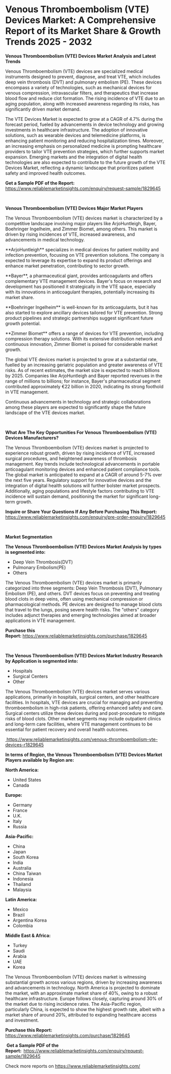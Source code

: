 <p><h1>Venous Thromboembolism (VTE) Devices Market: A Comprehensive Report of its Market Share & Growth Trends 2025 - 2032</h1></p><p><strong>Venous Thromboembolism (VTE) Devices Market Analysis and Latest Trends</strong></p>
<p><p>Venous Thromboembolism (VTE) devices are specialized medical instruments designed to prevent, diagnose, and treat VTE, which includes deep vein thrombosis (DVT) and pulmonary embolism (PE). These devices encompass a variety of technologies, such as mechanical devices for venous compression, intravascular filters, and therapeutics that increase blood flow and reduce clot formation. The rising incidence of VTE due to an aging population, along with increased awareness regarding its risks, has significantly driven market demand.</p><p>The VTE Devices Market is expected to grow at a CAGR of 4.7% during the forecast period, fueled by advancements in device technology and growing investments in healthcare infrastructure. The adoption of innovative solutions, such as wearable devices and telemedicine platforms, is enhancing patient monitoring and reducing hospitalization times. Moreover, an increasing emphasis on personalized medicine is prompting healthcare providers to tailor VTE prevention strategies, which further supports market expansion. Emerging markets and the integration of digital health technologies are also expected to contribute to the future growth of the VTE Devices Market, reflecting a dynamic landscape that prioritizes patient safety and improved health outcomes.</p></p>
<p><strong>Get a Sample PDF of the Report:&nbsp;</strong> <a href="https://www.reliablemarketinsights.com/enquiry/request-sample/1829645?utm_campaign=3024&utm_medium=2&utm_source=Github&utm_content=ia&utm_term=05032025&utm_id=venous-thromboembolism-vte-devices">https://www.reliablemarketinsights.com/enquiry/request-sample/1829645</a></p>
<p>&nbsp;</p>
<p><strong>Venous Thromboembolism (VTE) Devices Major Market Players</strong></p>
<p><p>The Venous Thromboembolism (VTE) devices market is characterized by a competitive landscape involving major players like ArjoHuntleigh, Bayer, Boehringer Ingelheim, and Zimmer Biomet, among others. This market is driven by rising incidences of VTE, increased awareness, and advancements in medical technology.</p><p>**ArjoHuntleigh** specializes in medical devices for patient mobility and infection prevention, focusing on VTE prevention solutions. The company is expected to leverage its expertise to expand its product offerings and enhance market penetration, contributing to sector growth.</p><p>**Bayer**, a pharmaceutical giant, provides anticoagulants and offers complementary VTE management devices. Bayer's focus on research and development has positioned it strategically in the VTE space, especially with its innovations in anticoagulant therapies, potentially increasing its market share.</p><p>**Boehringer Ingelheim** is well-known for its anticoagulants, but it has also started to explore ancillary devices tailored for VTE prevention. Strong product pipelines and strategic partnerships suggest significant future growth potential.</p><p>**Zimmer Biomet** offers a range of devices for VTE prevention, including compression therapy solutions. With its extensive distribution network and continuous innovation, Zimmer Biomet is poised for considerable market growth.</p><p>The global VTE devices market is projected to grow at a substantial rate, fuelled by an increasing geriatric population and greater awareness of VTE risks. As of recent estimates, the market size is expected to reach billions by 2025. Companies like ArjoHuntleigh and Bayer reported revenues in the range of millions to billions; for instance, Bayer's pharmaceutical segment contributed approximately €22 billion in 2020, indicating its strong foothold in VTE management.</p><p>Continuous advancements in technology and strategic collaborations among these players are expected to significantly shape the future landscape of the VTE devices market.</p></p>
<p>&nbsp;</p>
<p><strong>What Are The Key Opportunities For Venous Thromboembolism (VTE) Devices Manufacturers?</strong></p>
<p><p>The Venous Thromboembolism (VTE) devices market is projected to experience robust growth, driven by rising incidence of VTE, increased surgical procedures, and heightened awareness of thrombosis management. Key trends include technological advancements in portable anticoagulant monitoring devices and enhanced patient compliance tools. The global market is anticipated to expand at a CAGR of around 5-7% over the next five years. Regulatory support for innovative devices and the integration of digital health solutions will further bolster market prospects. Additionally, aging populations and lifestyle factors contributing to VTE incidence will sustain demand, positioning the market for significant long-term growth.</p></p>
<p><strong>Inquire or Share Your Questions If Any Before Purchasing This Report:</strong> <a href="https://www.reliablemarketinsights.com/enquiry/pre-order-enquiry/1829645?utm_campaign=3024&utm_medium=2&utm_source=Github&utm_content=ia&utm_term=05032025&utm_id=venous-thromboembolism-vte-devices">https://www.reliablemarketinsights.com/enquiry/pre-order-enquiry/1829645</a></p>
<p>&nbsp;</p>
<p><strong>Market Segmentation</strong></p>
<p><strong>The Venous Thromboembolism (VTE) Devices Market Analysis by types is segmented into:</strong></p>
<p><ul><li>Deep Vein Thrombosis(DVT)</li><li>Pulmonary Embolism(PE)</li><li>Others</li></ul></p>
<p><p>The Venous Thromboembolism (VTE) devices market is primarily categorized into three segments: Deep Vein Thrombosis (DVT), Pulmonary Embolism (PE), and others. DVT devices focus on preventing and treating blood clots in deep veins, often using mechanical compression or pharmacological methods. PE devices are designed to manage blood clots that travel to the lungs, posing severe health risks. The "others" category includes adjunct therapies and emerging technologies aimed at broader applications in VTE management.</p></p>
<p><strong>Purchase this Report:&nbsp;</strong><a href="https://www.reliablemarketinsights.com/purchase/1829645?utm_campaign=3024&utm_medium=2&utm_source=Github&utm_content=ia&utm_term=05032025&utm_id=venous-thromboembolism-vte-devices">https://www.reliablemarketinsights.com/purchase/1829645</a></p>
<p>&nbsp;</p>
<p><strong>The Venous Thromboembolism (VTE) Devices Market Industry Research by Application is segmented into:</strong></p>
<p><ul><li>Hospitals</li><li>Surgical Centers</li><li>Other</li></ul></p>
<p><p>The Venous Thromboembolism (VTE) devices market serves various applications, primarily in hospitals, surgical centers, and other healthcare facilities. In hospitals, VTE devices are crucial for managing and preventing thromboembolism in high-risk patients, offering enhanced safety and care. Surgical centers utilize these devices during and post-procedure to mitigate risks of blood clots. Other market segments may include outpatient clinics and long-term care facilities, where VTE management continues to be essential for patient recovery and overall health outcomes.</p></p>
<p><a href="https://www.reliablemarketinsights.com/venous-thromboembolism-vte-devices-r1829645?utm_campaign=3024&utm_medium=2&utm_source=Github&utm_content=ia&utm_term=05032025&utm_id=venous-thromboembolism-vte-devices">&nbsp;https://www.reliablemarketinsights.com/venous-thromboembolism-vte-devices-r1829645</a></p>
<p><strong>In terms of Region, the Venous Thromboembolism (VTE) Devices Market Players available by Region are:</strong></p>
<p>
    <p> <strong> North America: </strong>
        <ul>
            <li>United States</li>
            <li>Canada</li>
        </ul>
        </p> 
    <p> <strong> Europe: </strong>
        <ul>
            <li>Germany</li>
            <li>France</li>
            <li>U.K.</li>
            <li>Italy</li>
            <li>Russia</li>
        </ul>
        </p> 
    <p> <strong> Asia-Pacific: </strong>
        <ul>
            <li>China</li>
            <li>Japan</li>
            <li>South Korea</li>
            <li>India</li>
            <li>Australia</li>
            <li>China Taiwan</li>
            <li>Indonesia</li>
            <li>Thailand</li>
            <li>Malaysia</li>
        </ul>
        </p> 
    <p> <strong> Latin America: </strong>
        <ul>
            <li>Mexico</li>
            <li>Brazil</li>
            <li>Argentina Korea</li>
            <li>Colombia</li>
        </ul>
        </p> 
    <p> <strong> Middle East & Africa: </strong>
        <ul>
            <li>Turkey</li>
            <li>Saudi</li>
            <li>Arabia</li>
            <li>UAE</li>
            <li>Korea</li>
        </ul>
    </p>
    </p>
<p><p>The Venous Thromboembolism (VTE) devices market is witnessing substantial growth across various regions, driven by increasing awareness and advancements in technology. North America is projected to dominate the market, with an approximate market share of 40%, owing to a robust healthcare infrastructure. Europe follows closely, capturing around 30% of the market due to rising incidence rates. The Asia-Pacific region, particularly China, is expected to show the highest growth rate, albeit with a market share of around 20%, attributed to expanding healthcare access and investment.</p></p>
<p><strong>Purchase this Report: </strong><a href="https://www.reliablemarketinsights.com/purchase/1829645?utm_campaign=3024&utm_medium=2&utm_source=Github&utm_content=ia&utm_term=05032025&utm_id=venous-thromboembolism-vte-devices">https://www.reliablemarketinsights.com/purchase/1829645</a></p>
<p>&nbsp;<strong>Get a Sample PDF of the Report:&nbsp;&nbsp;</strong><a href="https://www.reliablemarketinsights.com/enquiry/request-sample/1829645?utm_campaign=3024&utm_medium=2&utm_source=Github&utm_content=ia&utm_term=05032025&utm_id=venous-thromboembolism-vte-devices">https://www.reliablemarketinsights.com/enquiry/request-sample/1829645</a></p>
<p><strong></strong></p>
<p>Check more reports on <a href="https://www.reliablemarketinsights.com/?utm_campaign=3024&utm_medium=2&utm_source=Github&utm_content=ia&utm_term=05032025&utm_id=venous-thromboembolism-vte-devices">https://www.reliablemarketinsights.com/</a></p>